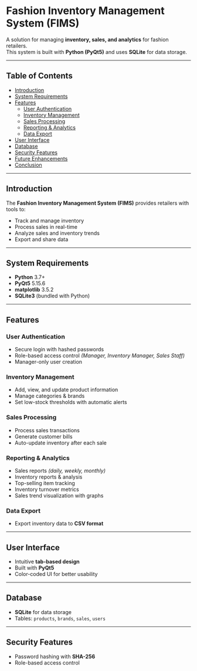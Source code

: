 # Fashion Inventory Management System (FIMS)

A solution for managing **inventory, sales, and analytics** for fashion retailers.  
This system is built with **Python (PyQt5)** and uses **SQLite** for data storage.

---

## Table of Contents
- [Introduction](#-introduction)  
- [System Requirements](#-system-requirements)  
- [Features](#-features)  
  - [User Authentication](#user-authentication)  
  - [Inventory Management](#inventory-management)  
  - [Sales Processing](#sales-processing)  
  - [Reporting & Analytics](#reporting--analytics)  
  - [Data Export](#data-export)  
- [User Interface](#-user-interface)  
- [Database](#-database)  
- [Security Features](#-security-features)  
- [Future Enhancements](#-future-enhancements)  
- [Conclusion](#-conclusion)  

---

## Introduction
The **Fashion Inventory Management System (FIMS)** provides retailers with tools to:
- Track and manage inventory  
- Process sales in real-time  
- Analyze sales and inventory trends  
- Export and share data  

---

## System Requirements
- **Python** 3.7+  
- **PyQt5** 5.15.6  
- **matplotlib** 3.5.2  
- **SQLite3** (bundled with Python)

---

## Features

### User Authentication
- Secure login with hashed passwords  
- Role-based access control *(Manager, Inventory Manager, Sales Staff)*  
- Manager-only user creation  

### Inventory Management
- Add, view, and update product information  
- Manage categories & brands  
- Set low-stock thresholds with automatic alerts  

### Sales Processing
- Process sales transactions  
- Generate customer bills  
- Auto-update inventory after each sale  

### Reporting & Analytics
- Sales reports *(daily, weekly, monthly)*  
- Inventory reports & analysis  
- Top-selling item tracking  
- Inventory turnover metrics  
- Sales trend visualization with graphs  

### Data Export
- Export inventory data to **CSV format**

---

## User Interface
- Intuitive **tab-based design**  
- Built with **PyQt5**  
- Color-coded UI for better usability  

---

## Database
- **SQLite** for data storage  
- Tables: `products`, `brands`, `sales`, `users`  

---

## Security Features
- Password hashing with **SHA-256**  
- Role-based access control  


